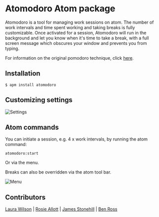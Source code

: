 # Atomodoro Atom package

Atomodoro is a tool for managing work sessions on atom. The number of work intervals and time spent working and taking breaks is fully customizable. Once activated for a session, Atomodoro will run in the background and let you know when it's time to take a break, with a full screen message which obscures your window and prevents you from typing.

For information on the original pomodoro technique, click [here](http://pomodorotechnique.com/).

## Installation

```
$ apm install atomodoro
```

## Customizing settings

![Settings](http://i.imgur.com/5s6YoNP.png)

## Atom commands

You can initiate a session, e.g. 4 x work intervals, by running the atom command:

`atomodoro:start`

Or via the menu.

Breaks can also be overridden via the atom tool bar.

![Menu](http://i.imgur.com/g8hWVle.png)

## Contributors

[Laura Wilson](https://github.com/lsewilson/) | [Rosie Allott](https://github.com/rosieallott/) | [James Stonehill](https://github.com/jamesstonehill/) | [Ben Ross](https://github.com/benross92/)
